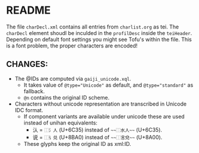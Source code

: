# README
The file ```charDecl.xml``` contains all entries from ```charlist.org``` as tei. 
The ```charDecl``` element shoudl be inculded in the ```profilDesc``` inside the ```teiHeader```.
Depending on default font settings you might see Tofu's within the file. This is a font problem, the proper characters are encoded!
   
## CHANGES:
* The @IDs are computed via ```gaiji_unicode.xql```.
    * It takes value of ```@type="Unicode"``` as default, and ```@type="standard"``` as fallback.
    * ```@n``` contains the original ID scheme.
* Characters without unicode representation are transcribed in Unicode IDC format. 
    * If component variants are available under unicode these are used instead of unihan equivalents: 
        * 汄 = ```⿰氵人``` (U+6C35)  instead of ```~~⿰水人~~``` (U+6C35).
        * 说 = ```⿰讠兑``` (U+8BA0) instead of ```~~⿰言兌~~``` (U+8A00).
    * These glyphs keep the original ID as xml:ID.

